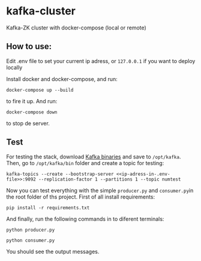 # kafka-cluster
Kafka-ZK cluster with docker-compose (local or remote)

## How to use:
Edit .env file to set your current ip adress, or `127.0.0.1` if you want to deploy locally

Install docker and docker-compose, and run:

```shell
docker-compose up --build
```

to fire it up. And run:

```shell
docker-compose down
```

to stop de server.

## Test
For testing the stack, download [Kafka binaries]() and save to `/opt/kafka`.  Then, go to `/opt/kafka/bin` folder and create a topic for testing:

```shell
kafka-topics --create --bootstrap-server <<ip-adress-in-.env-file>>:9092 --replication-factor 1 --partitions 1 --topic numtest
```

Now you can test everything with the simple `producer.py` and `consumer.py`in the root folder of ths project. First of all install requirements:


```shell
pip install -r requirements.txt
```

And finally, run the following commands in to diferent terminals:

```shell
python producer.py

python consumer.py
```

You should see the output messages.
